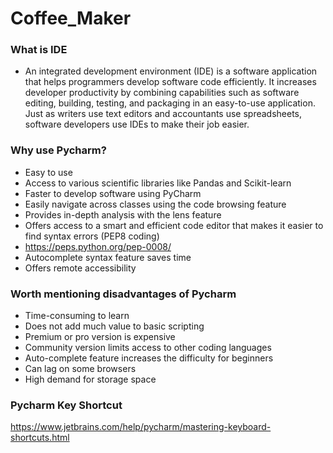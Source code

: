 # Coffee_Maker

### What is IDE

- An integrated development environment (IDE) is a software application that helps programmers develop software code efficiently. It increases developer productivity by combining capabilities such as software editing, building, testing, and packaging in an easy-to-use application. Just as writers use text editors and accountants use spreadsheets, software developers use IDEs to make their job easier.

### Why use Pycharm?

- Easy to use
- Access to various scientific libraries like Pandas and Scikit-learn
- Faster to develop software using PyCharm 
- Easily navigate across classes using the code browsing feature
- Provides in-depth analysis with the lens feature
- Offers access to a smart and efficient code editor that makes it easier to find syntax errors (PEP8 coding)
- https://peps.python.org/pep-0008/
- Autocomplete syntax feature saves time
- Offers remote accessibility 

### Worth mentioning disadvantages of Pycharm

- Time-consuming to learn
- Does not add much value to basic scripting
- Premium or pro version is expensive
- Community version limits access to other coding languages
- Auto-complete feature increases the difficulty for beginners
- Can lag on some browsers
- High demand for storage space

### Pycharm Key Shortcut
https://www.jetbrains.com/help/pycharm/mastering-keyboard-shortcuts.html
